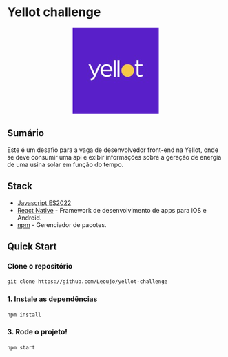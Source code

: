 # Yellot challenge

<div align="center">
	<img src="./assets/yellot-logo.jpeg" />
</div>

## Sumário

Este é um desafio para a vaga de desenvolvedor front-end na Yellot, onde se deve consumir uma api e exibir informações sobre a geração de energia de uma usina solar em função do tempo.

## Stack

- [Javascript ES2022](https://developer.mozilla.org/en-US/docs/Web/JavaScript)
- [React Native](https://reactnative.dev/) - Framework de desenvolvimento de apps para iOS e Android.
- [npm](https://docs.npmjs.com/) - Gerenciador de pacotes.

## Quick Start

### Clone o repositório 

`git clone https://github.com/Leoujo/yellot-challenge`

### 1. Instale as dependências 

`npm install`

### 3. Rode o projeto!

`npm start`